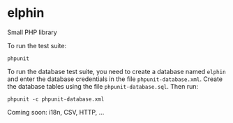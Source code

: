# elphin
Small PHP library

To run the test suite:

    phpunit

To run the database test suite, you need to create a database named `elphin` and
enter the database credentials in the file `phpunit-database.xml`.  Create the
database tables using the file `phpunit-database.sql`.  Then run:

    phpunit -c phpunit-database.xml

Coming soon: i18n, CSV, HTTP, ...
